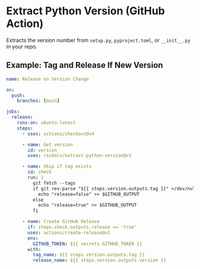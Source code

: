 # Extract Python Version (GitHub Action)

Extracts the version number from `setup.py`, `pyproject.toml`, or `__init__.py` in your repo.

## Example: Tag and Release If New Version

```yaml
name: Release on Version Change

on:
  push:
    branches: [main]

jobs:
  release:
    runs-on: ubuntu-latest
    steps:
      - uses: actions/checkout@v4

      - name: Get version
        id: version
        uses: rsxdalv/extract-python-version@v1

      - name: Skip if tag exists
        id: check
        run: |
          git fetch --tags
          if git rev-parse "${{ steps.version.outputs.tag }}" >/dev/null 2>&1; then
            echo "release=false" >> $GITHUB_OUTPUT
          else
            echo "release=true" >> $GITHUB_OUTPUT
          fi

      - name: Create GitHub Release
        if: steps.check.outputs.release == 'true'
        uses: actions/create-release@v1
        env:
          GITHUB_TOKEN: ${{ secrets.GITHUB_TOKEN }}
        with:
          tag_name: ${{ steps.version.outputs.tag }}
          release_name: ${{ steps.version.outputs.version }}
```
